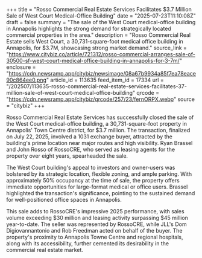 +++
title = "Rosso Commercial Real Estate Services Facilitates $3.7 Million Sale of West Court Medical-Office Building"
date = "2025-07-23T11:10:08Z"
draft = false
summary = "The sale of the West Court medical-office building in Annapolis highlights the strong demand for strategically located commercial properties in the area."
description = "Rosso Commercial Real Estate sells West Court, a 30,731-square-foot medical office building in Annapolis, for $3.7M, showcasing strong market demand."
source_link = "https://www.citybiz.co/article/721312/rosso-commercial-arranges-sale-of-30500-sf-west-court-medical-office-building-in-annapolis-for-3-7m/"
enclosure = "https://cdn.newsramp.app/citybiz/newsimage/08a67b9934a85f7ea78eace90c864ee0.png"
article_id = 113635
feed_item_id = 17334
url = "/202507/113635-rosso-commercial-real-estate-services-facilitates-37-million-sale-of-west-court-medical-office-building"
qrcode = "https://cdn.newsramp.app/citybiz/qrcode/257/23/fernORPX.webp"
source = "citybiz"
+++

<p>Rosso Commercial Real Estate Services has successfully closed the sale of the West Court medical-office building, a 30,731-square-foot property in Annapolis' Town Centre district, for $3.7 million. The transaction, finalized on July 22, 2025, involved a 1031 exchange buyer, attracted by the building's prime location near major routes and high visibility. Ryan Brassel and John Rosso of RossoCRE, who served as leasing agents for the property over eight years, spearheaded the sale.</p><p>The West Court building's appeal to investors and owner-users was bolstered by its strategic location, flexible zoning, and ample parking. With approximately 50% occupancy at the time of sale, the property offers immediate opportunities for large-format medical or office users. Brassel highlighted the transaction's significance, pointing to the sustained demand for well-positioned office spaces in Annapolis.</p><p>This sale adds to RossoCRE's impressive 2025 performance, with sales volume exceeding $30 million and leasing activity surpassing $45 million year-to-date. The seller was represented by RossoCRE, while JLL's Dom Digiovannantonio and Rob Freedman acted on behalf of the buyer. The property's proximity to Annapolis Towne Centre and regional hospitals, along with its accessibility, further cemented its desirability in the commercial real estate market.</p>